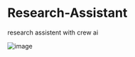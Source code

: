 # Research-Assistant
research assistent with crew ai

![image](https://github.com/user-attachments/assets/361c5db8-6bac-49db-bb54-8b390c859f1a)
